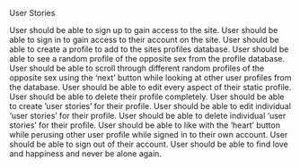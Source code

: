 User Stories

User should be able to sign up to gain access to the site.
User should be able to sign in to gain access to their account on the site.
User should be able to create a profile to add to the sites profiles database.
User should be able to see a random profile of the opposite sex from the profile database.
User should be able to scroll through different random profiles of the opposite sex using the ‘next’ button while looking at other user profiles from the database.
User should be able to edit every aspect of their static profile.
User should be able to delete their profile completely.
User should be able to create ’user stories’ for their profile.
User should be able to edit individual ‘user stories’ for their profile.
User should be able to delete individual ‘user stories’ for their profile.
User should be able to like with the ‘heart’ button while perusing other user profile while signed in to their own account.
User should be able to sign out of their account.
User should be able to find love and happiness and never be alone again.
